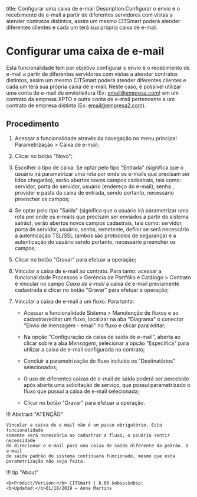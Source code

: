 title: Configurar uma caixa de e-mail
Description:Configurar o envio e o recebimento de e-mail a partir de diferentes servidores com vistas a atender contratos distintos, assim um mesmo CITSmart poderá atender diferentes clientes e cada um terá sua própria caixa de e-mail.
# Configurar uma caixa de e-mail

Esta funcionalidade tem por objetivo configurar o envio e o recebimento de
e-mail a partir de diferentes servidores com vistas a atender contratos
distintos, assim um mesmo CITSmart poderá atender diferentes clientes e cada um
terá sua própria caixa de e-mail. Neste caso, é possível utilizar uma conta de
e-mail de envio/leitura (Ex: email@empresa.com) em um contrato da empresa XPTO
e outra conta de e-mail pertencente a um contrato de empresa distinta (Ex:
email@empresa2.com).

Procedimento
----------------

1.  Acessar a funcionalidade através da navegação no menu principal
    Parametrização \> Caixa de e-mail;

2.  Clicar no botão "Novo";

3.  Escolher o tipo de caixa. Se optar pelo tipo "Entrada" (significa que o
    usuário irá parametrizar uma rota por onde os e-mails que precisam ser lidos
    chegarão), serão abertos novos campos cadastrais, tais como: servidor, porta
    do servidor, usuário (endereço do e-mail), senha , provider e pasta da caixa
    de entrada, sendo portanto, necessário preencher os campos;

4.  Se optar pelo tipo "Saída" (significa que o usuário irá parametrizar uma
    rota por onde os e-mails que precisam ser enviados a partir do sistema
    sairão), serão abertos novos campos cadastrais, tais como: servidor, porta de
    servidor, usuário, senha, remetente, definir se será necessário a
    autenticação TSL/SSL (ambos são protocolos de segurança) e a autenticação do
    usuário sendo portanto, necessário preencher os campos;

5.  Clicar no botão "Gravar" para efetuar a operação;

6.  Vincular a caixa de e-mail ao contrato. Para tanto: acessar a funcionalidade
    Processos \> Gerência de Portfólio e Catálogo \> Contrato e vincular no
    campo *Caixa de e-mail* a caixa de e-mail previamente cadastrada e clicar no
    botão "Gravar" para efetuar a operação;

7.  Vincular a caixa de e-mail a um fluxo. Para tanto:

    -   Acessar a funcionalidade Sistema \> Manutenção de fluxos e ao
        cadastrar/editar um fluxo, localizar na aba "Diagrama" o conector "Envio de mensagem - email" no fluxo e clicar para editar;

    -   Na opção "Configuração da caixa de saída de e-mail", aberta ao clicar
        sobre a aba *Mensagem*, selecionar a opção "Específica" para utilizar a
        caixa de e-mail configurada no contrato;

    -   Concluir a parametrização do fluxo incluído os "Destinatários"
        selecionados;

    -   O uso de diferentes caixas de e-mail de saída poderá ser percebido após
        aberta uma solicitação de serviço, que possui parametrizado o fluxo que
        possui a caixa de e-mail selecionada;

    -   Clicar no botão "Gravar" para efetuar a operação.

!!! Abstract "ATENÇÃO"

    Vincular a caixa de e-mail não é um passo obrigatório. Esta funcionalidade
    somente será necessária ao cadastrar o fluxo, o usuário sentir necessidade
    de direcionar o e-mail para uma caixa de saída diferente da padrão. O e-mail
    de saída padrão do sistema continuará funcionado, mesmo que esta
    parametrização não seja feita.

    
!!! tip "About"

    <b>Product/Version:</b> CITSmart | 8.00 &nbsp;&nbsp;
    <b>Updated:</b>01/18/2019 – Anna Martins



